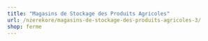 ```yaml
---
title: "Magasins de Stockage des Produits Agricoles"
url: /nzerekore/magasins-de-stockage-des-produits-agricoles-3/
shop: ferme
---
```

